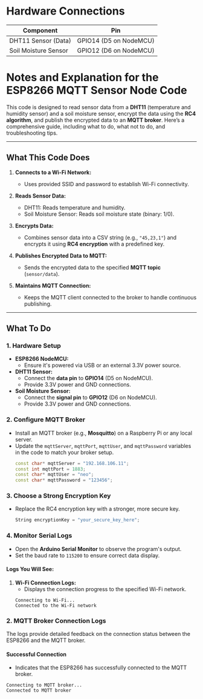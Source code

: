 # Hardware Connections

| Component           | Pin                  |
|---------------------|----------------------|
| DHT11 Sensor (Data) | GPIO14 (D5 on NodeMCU) |
| Soil Moisture Sensor| GPIO12 (D6 on NodeMCU) |


# Notes and Explanation for the ESP8266 MQTT Sensor Node Code

This code is designed to read sensor data from a **DHT11** (temperature and humidity sensor) and a soil moisture sensor, encrypt the data using the **RC4 algorithm**, and publish the encrypted data to an **MQTT broker**. Here’s a comprehensive guide, including what to do, what not to do, and troubleshooting tips.

---

## **What This Code Does**
1. **Connects to a Wi-Fi Network:**
   - Uses provided SSID and password to establish Wi-Fi connectivity.

2. **Reads Sensor Data:**
   - DHT11: Reads temperature and humidity.
   - Soil Moisture Sensor: Reads soil moisture state (binary: 1/0).

3. **Encrypts Data:**
   - Combines sensor data into a CSV string (e.g., `"45,23,1"`) and encrypts it using **RC4 encryption** with a predefined key.

4. **Publishes Encrypted Data to MQTT:**
   - Sends the encrypted data to the specified **MQTT topic** (`sensor/data`).

5. **Maintains MQTT Connection:**
   - Keeps the MQTT client connected to the broker to handle continuous publishing.

---

## **What To Do**

### **1. Hardware Setup**
- **ESP8266 NodeMCU:**
  - Ensure it's powered via USB or an external 3.3V power source.
- **DHT11 Sensor:**
  - Connect the **data pin** to **GPIO14** (D5 on NodeMCU).
  - Provide 3.3V power and GND connections.
- **Soil Moisture Sensor:**
  - Connect the **signal pin** to **GPIO12** (D6 on NodeMCU).
  - Provide 3.3V power and GND connections.

### **2. Configure MQTT Broker**
- Install an MQTT broker (e.g., **Mosquitto**) on a Raspberry Pi or any local server.
- Update the `mqttServer`, `mqttPort`, `mqttUser`, and `mqttPassword` variables in the code to match your broker setup.
  ```cpp
  const char* mqttServer = "192.168.106.11";
  const int mqttPort = 1883;
  const char* mqttUser = "neo";
  const char* mqttPassword = "123456";
  
### **3. Choose a Strong Encryption Key**
- Replace the RC4 encryption key with a stronger, more secure key.
    ```cpp
    String encryptionKey = "your_secure_key_here";
### **4. Monitor Serial Logs**
- Open the **Arduino Serial Monitor** to observe the program's output.
- Set the baud rate to `115200` to ensure correct data display.

#### **Logs You Will See:**
1. **Wi-Fi Connection Logs:**
   - Displays the connection progress to the specified Wi-Fi network.
   ```plaintext
   Connecting to Wi-Fi...
   Connected to the Wi-Fi network

### **2. MQTT Broker Connection Logs**

The logs provide detailed feedback on the connection status between the ESP8266 and the MQTT broker.

#### **Successful Connection**
- Indicates that the ESP8266 has successfully connected to the MQTT broker.
```plaintext
Connecting to MQTT broker...
Connected to MQTT broker

